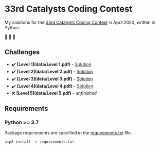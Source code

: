 # 33rd Catalysts Coding Contest

My solutions for the [33rd Catalysts Coding Contest](https://codingcontest.org/) in April 2020, written in Python.

:goat: :goat: :goat:

## Challenges

- :heavy_check_mark: **[Level 1](data/Level 1.pdf)** - [Solution](/../blob/a0a3832fd14f45d1621781792efb9d29a419aa4f/src/contest.py)
- :heavy_check_mark: **[Level 2](data/Level 2.pdf)** - [Solution](/../blob/5b1461e16cb7dceb390b85507a89474e4564e550/src/contest.py)
- :heavy_check_mark: **[Level 3](data/Level 3.pdf)** - [Solution](/../blob/77a9db4aeb654ad7d472fc33d72b04c8c2400aa2/src/contest.py)
- :heavy_check_mark: **[Level 4](data/Level 4.pdf)** - [Solution](/../blob/961f748648e149de5324a1a5093d054125f2aef5/src/contest.py)
- :x: **[Level 5](data/Level 5.pdf)** - *unfinished*

## Requirements

### Python >= 3.7

Package requirements are specified in the [requirements.txt](requirements.txt) file.

```
pip3 install -r requirements.txt
```
